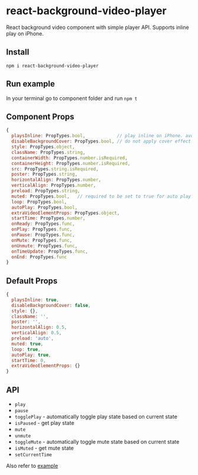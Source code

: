 # react-background-video-player
React background video component with simple player API. Supports inline play on iPhone.

## Install
```npm i react-background-video-player```

## Run example
In your terminal go to component folder and run ```npm t```
 
## Component Props
```javascript
{
  playsInline: PropTypes.bool,            // play inline on iPhone. avoid triggering native video player
  disableBackgroundCover: PropTypes.bool, // do not apply cover effect (e.g. disable it for specific screen resolution or aspect ratio)
  style: PropTypes.object,
  className: PropTypes.string,
  containerWidth: PropTypes.number.isRequired,
  containerHeight: PropTypes.number.isRequired,
  src: PropTypes.string.isRequired,
  poster: PropTypes.string,
  horizontalAlign: PropTypes.number,
  verticalAlign: PropTypes.number,
  preload: PropTypes.string,
  muted: PropTypes.bool,   // required to be set to true for auto play on mobile in combination with 'autoPlay' option
  loop: PropTypes.bool,
  autoPlay: PropTypes.bool,
  extraVideoElementProps: PropTypes.object,
  startTime: PropTypes.number,
  onReady: PropTypes.func,
  onPlay: PropTypes.func,
  onPause: PropTypes.func,
  onMute: PropTypes.func,
  onUnmute: PropTypes.func,
  onTimeUpdate: PropTypes.func,
  onEnd: PropTypes.func
}
```

## Default Props
```javascript
{
  playsInline: true,
  disableBackgroundCover: false,
  style: {},
  className: '',
  poster: '',
  horizontalAlign: 0.5,
  verticalAlign: 0.5,
  preload: 'auto',
  muted: true,
  loop: true,
  autoPlay: true,
  startTime: 0,
  extraVideoElementProps: {}
}
```

## API
* ```play```
* ```pause```
* ```togglePlay``` - automatically toggle play state based on current state
* ```isPaused``` - get play state
* ```mute```
* ```unmute```
* ```toggleMute``` - automatically toggle mute state based on current state
* ```isMuted``` - get mute state
* ```setCurrentTime```

Also refer to [example](https://github.com/Jam3/react-background-video-player/blob/master/example/example.js) 

